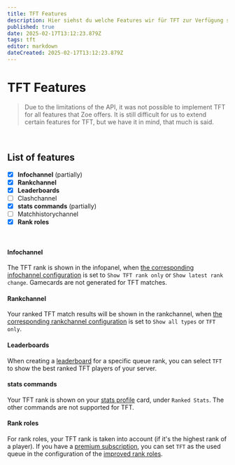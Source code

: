 ```yaml
---
title: TFT Features
description: Hier siehst du welche Features wir für TFT zur Verfügung stellen
published: true
date: 2025-02-17T13:12:23.879Z
tags: tft
editor: markdown
dateCreated: 2025-02-17T13:12:23.879Z
---
```


# TFT Features

> Due to the limitations of the API, it was not possible to implement TFT for all features that Zoe offers. It is still difficult for us to extend certain features for TFT, but we have it in mind, that much is said.

<br>



## List of features
- [x] **Infochannel** (partially)
- [x] **Rankchannel**
- [x] **Leaderboards**
- [ ] Clashchannel
- [x] **stats commands** (partially)
- [ ] Matchhistorychannel
- [x] **Rank roles**
<br>

#### Infochannel
The TFT rank is shown in the infopanel, when [the corresponding infochannel configuration](/de/Zoe-Configuration/Infochannel/Infochannel-Rankfilter) is set to `Show TFT rank only` or `Show latest rank change`. Gamecards are not generated for TFT matches.
<br>

#### Rankchannel
Your ranked TFT match results will be shown in the rankchannel, when [the corresponding rankchannel configuration](/de/Zoe-Configuration/Rankchannel/Rankchannel-Filter) is set to `Show all types` or `TFT only`.
<br>

#### Leaderboards
When creating a [leaderboard](/de/features/leaderboards) for a specific queue rank, you can select `TFT` to show the best ranked TFT players of your server.
<br>

#### stats commands
Your TFT rank is shown on your [stats profile](/de/commands/stats/profile) card, under `Ranked Stats`. The other commands are not supported for TFT.
<br>

#### Rank roles
For rank roles, your TFT rank is taken into account (if it's the highest rank of a player). 
If you have a [premium subscription](/de/support), you can set `TFT` as the used queue in the configuration of the [improved rank roles](/de/features/rankroles).
<br>
